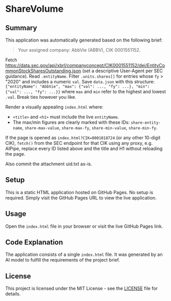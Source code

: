 # ShareVolume

## Summary

This application was automatically generated based on the following brief:
> Your assigned company: AbbVie (ABBV), CIK 0001551152.

Fetch https://data.sec.gov/api/xbrl/companyconcept/CIK0001551152/dei/EntityCommonStockSharesOutstanding.json (set a descriptive User-Agent per SEC guidance).
Read `.entityName`. Filter `.units.shares[]` for entries whose `fy` > "2020" and
includes a numeric `val`.
Save `data.json` with this structure:
`{"entityName": "AbbVie", "max": {"val": ..., "fy": ...}, "min": {"val": ..., "fy": ...}}`
where `max` and `min` refer to the highest and lowest `.val`. Break ties however you like.

Render a visually appealing `index.html` where:
- `<title>` and `<h1>` must include the live `entityName`.
- The max/min figures are clearly marked with these IDs:
  `share-entity-name`,
  `share-max-value`, `share-max-fy`,
  `share-min-value`, `share-min-fy`.

If the page is opened as `index.html?CIK=0001018724` (or any other 10-digit CIK),
`fetch()` from the SEC endpoint for that CIK using any proxy, e.g. AIPipe,
replace every ID listed above and the title and H1 without reloading the page.

Also commit the attachment uid.txt as-is.

## Setup

This is a static HTML application hosted on GitHub Pages. No setup is required. Simply visit the GitHub Pages URL to view the live application.

## Usage

Open the `index.html` file in your browser or visit the live GitHub Pages link.

## Code Explanation

The application consists of a single `index.html` file. It was generated by an AI model to fulfill the requirements of the project brief.

## License

This project is licensed under the MIT License - see the [LICENSE](LICENSE) file for details.
